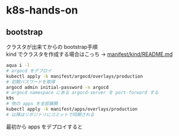 # k8s-hands-on

## bootstrap
クラスタが出来てからの bootstrap手順  
kind でクラスタを作成する場合はこっち → [manifest/kind/README.md](manifest/kind/README.md)  

```bash
aqua i -l
# argocd をデプロイ
kubectl apply -k manifest/argocd/overlays/production
# 初期パスワードを取得
argocd admin initial-password -n argocd
# argocd namespace にある argocd-server を port-forward する
k9s
# 他の apps を全部展開
kubectl apply -k manifest/apps/overlays/production
# 以降はリポジトリにコミットで同期される
```
最初から apps をデプロイすると 
